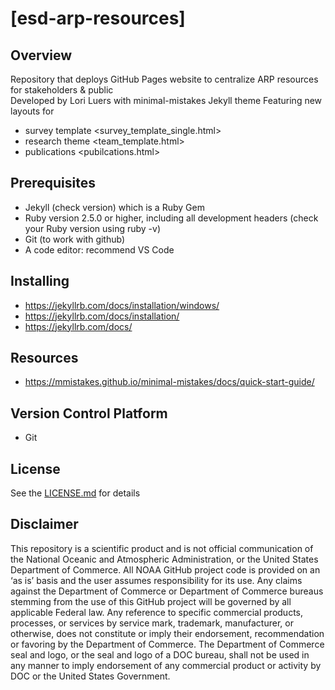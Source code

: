 
# [esd-arp-resources]

## Overview
Repository that deploys GitHub Pages website to centralize ARP resources for stakeholders & public
<br>
Developed by Lori Luers with minimal-mistakes Jekyll theme
Featuring new layouts for
- survey template <survey_template_single.html>
- research theme <team_template.html>
- publications <pubilcations.html>
  
## Prerequisites
- Jekyll (check version) which is a Ruby Gem
- Ruby version 2.5.0 or higher, including all development headers (check your Ruby version using ruby -v)
- Git (to work with github)
- A code editor: recommend VS Code
  
## Installing
- https://jekyllrb.com/docs/installation/windows/
- https://jekyllrb.com/docs/installation/
- https://jekyllrb.com/docs/

## Resources
- https://mmistakes.github.io/minimal-mistakes/docs/quick-start-guide/
  
## Version Control Platform
- Git

## License
See the [LICENSE.md](./LICENSE.md) for details

## Disclaimer
This repository is a scientific product and is not official communication of the National Oceanic and Atmospheric Administration, or the United States Department of Commerce. All NOAA GitHub project code is provided on an ‘as is’ basis and the user assumes responsibility for its use. Any claims against the Department of Commerce or Department of Commerce bureaus stemming from the use of this GitHub project will be governed by all applicable Federal law. Any reference to specific commercial products, processes, or services by service mark, trademark, manufacturer, or otherwise, does not constitute or imply their endorsement, recommendation or favoring by the Department of Commerce. The Department of Commerce seal and logo, or the seal and logo of a DOC bureau, shall not be used in any manner to imply endorsement of any commercial product or activity by DOC or the United States Government.
